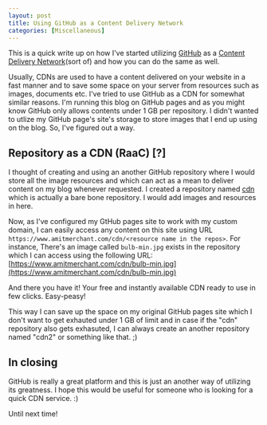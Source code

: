 ```yaml
---
layout: post
title: Using GitHub as a Content Delivery Network
categories: [Miscellaneous]
---
```


This is a quick write up on how I've started utilizing [GitHub](https://github.com) as a [Content Delivery Network](https://en.wikipedia.org/wiki/Content_delivery_network)(sort of) and how you can do the same as well.

Usually, CDNs are used to have a content delivered on your website in a fast manner and to save some space on your server from resources such as images, documents etc. I've tried to use GitHub as a CDN for somewhat similar reasons. I'm running this blog on GitHub pages and as you might know GitHub only allows contents under 1 GB per repository. I didn't wanted to utlize my GitHub page's site's storage to store images that I end up using on the blog. So, I've figured out a way.

## Repository as a CDN (RaaC) [?]

I thought of creating and using an another GitHub repository where I would store all the image resources and which can act as a mean to deliver content on my blog whenever requested. I created a repository named [cdn](https://github.com/amitmerchant1990/cdn) which is actually a bare bone repository. I would add images and resources in here.

Now, as I've configured my GtHub pages site to work with my custom domain, I can easily access any content on this site using URL `https://www.amitmerchant.com/cdn/<resource name in the repos>`. For instance, There's an image called `bulb-min.jpg` exists in the repository which I can access using the following URL: [https://www.amitmerchant.com/cdn/bulb-min.jpg](https://www.amitmerchant.com/cdn/bulb-min.jpg)

And there you have it! Your free and instantly available CDN ready to use in few clicks. Easy-peasy! 
 
This way I can save up the space on my original GitHub pages site which I don't want to get exhauted under 1 GB of limit and in case if the "cdn" repository also gets exhasuted, I can always create an another repository named "cdn2" or something like that. ;)

## In closing

GitHub is really a great platform and this is just an another way of utilizing its greatness. I hope this would be useful for someone who is looking for a quick CDN service. :)

Until next time!


